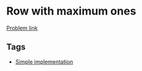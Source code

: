 # Row with maximum ones

[Problem link](https://leetcode.com/problems/row-with-maximum-ones/)

## Tags

* [Simple implementation](/README.md#Simple_implementation)
